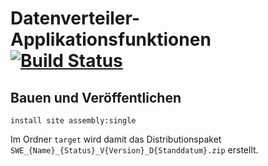Datenverteiler-Applikationsfunktionen [![Build Status](https://travis-ci.org/datenverteiler/de.bsvrz.dav.daf.svg?branch=develop)](https://travis-ci.org/datenverteiler/de.bsvrz.dav.daf)
=====================================


Bauen und Veröffentlichen
-------------------------

    install site assembly:single

Im Ordner `target` wird damit das Distributionspaket
`SWE_{Name}_{Status}_V{Version}_D{Standdatum}.zip` erstellt.
